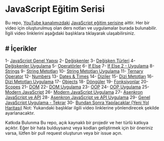 # JavaScript Eğitim Serisi
Bu repo, [YouTube kanalımızdaki](https://www.youtube.com/channel/UCgZOWIieKTtemNhAa-3S0Ow "YouTube kanalımızdaki") [JavaScript eğitim serisine](https://www.youtube.com/watch?v=to1v3t5WisA&list=PLdz-gps4GThx8ShOctECPgFZNoH09hX6b "JavaScript eğitim serisine") aittir. Her bir video için oluşturulmuş olan ders notları ve uygulamalar burada bulunabilir. İlgili video linklerini aşağıdaki başlıklara tıklayarak ulaşabilirsiniz.

## # İçerikler
1- [JavaScript Genel Yapısı](https://www.youtube.com/watch?v=5tuM_-oxY4o&t "JavaScript Genel Yapısı")
2- [Değişkenler](https://www.youtube.com/watch?v=QIZ6wNMcUfk&t "Değişkenler")
3- [Değişken Türleri](https://www.youtube.com/watch?v=yQfT1Tn0JKI&t "Değişken Türleri")
4- [Değişkenler Uygulama](https://www.youtube.com/watch?v=6-PYoxwD3K8&t "Değişkenler Uygulama")
5- [Operatörler](https://www.youtube.com/watch?v=fysrHTco_t4 "Operatörler")
6- [If Else](https://www.youtube.com/watch?v=baatirNCPys "If Else")
7- [If Else 2 - Uygulama](https://www.youtube.com/watch?v=Adeg5SJQrEE&t "If Else 2 - Uygulama")
8- [Strings](https://www.youtube.com/watch?v=xcI0JT3NqxE "Strings")
9- [String Metotları](https://www.youtube.com/watch?v=ROAvCnlDGRQ "String Metotları")
10- [String Metotları Uygulama](https://www.youtube.com/watch?v=-VpwkjC2ft4&t "String Metotları Uygulama")
11- [Ternary Operator](https://www.youtube.com/watch?v=5BZo2qmCDJI "Ternary Operator")
12- [Numbers](https://www.youtube.com/watch?v=mRTCEuaK-S4 "Numbers")
13- [Dates & Times](https://www.youtube.com/watch?v=wPCBRNAd3Yg "Dates & Times")
14- [Diziler](https://youtu.be/gyyRilQEvK4 "Diziler")
15- [Dizi Metotları](https://youtu.be/wxse9etQwBc "Dizi Metotları")
16- [Dizi Metotları Uygulama](https://youtu.be/X0WIcKiSXd0 "Dizi Metotları Uygulama")
17- [Objects](https://youtu.be/Nco8AczUTg0 "Objects")
18- [Döngüler](https://www.youtube.com/watch?v=mA9xRZEPexU "Döngüler")
19- [Fonksiyonlar](https://www.youtube.com/watch?v=48HeG1-zDmo "Fonksiyonlar")
20- [Scopes](https://www.youtube.com/watch?v=mRcMCi10MMw "Scopes")
21- [DOM](https://www.youtube.com/watch?v=CJsm5CUNJMw&t "DOM")
22- [DOM Uygulama](https://www.youtube.com/watch?v=JECk8EvNM18&t "DOM Uygulama")
23- [OOP](https://www.youtube.com/watch?v=dNBEOFXAlbI&t "OOP")
24- [OOP Uygulama](https://youtu.be/BKGbAHpPfps "OOP Uygulama")
25- [Modern JavaScript](https://www.youtube.com/watch?v=cG06CqQ3ZHI&t "Modern JavaScript")
26- [Modern JavaScript Uygulama](https://youtu.be/7tZuqQpERDg "Modern JavaScript Uygulama")
27- [Asenkron JavaScript ve API](https://youtu.be/ZkGpNadhfIc "Asenkron JavaScript ve API")
28- [Asenkron JavaScript ve API Uygulama](https://www.youtube.com/watch?v=ftiCBKQx3SY&t "Asenkron JavaScript ve API Uygulama")
29- [Genel JavaScript Uygulama - Tekrar](https://www.youtube.com/watch?v=_iIeq-mcN8E "Genel JavaScript Uygulama - Tekrar")
30- [Bundan Sonra Yapılacaklar (Yeni Yol Haritası)](https://www.youtube.com/watch?v=RfJQKodLn4I "Bundan Sonra Yapılacaklar (Yeni Yol Haritası)")
Not: Yukarıdaki başlıklar ilgili video linklerine yönlendirecek şekilde ayarlanacaktır.

Katkıda Bulunma
Bu repo, açık kaynaklı bir projedir ve her türlü katkıya açıktır. Eğer bir hata bulduysanız veya kodları geliştirmek için bir öneriniz varsa, lütfen bir pull request oluşturun veya bir issue açın.
